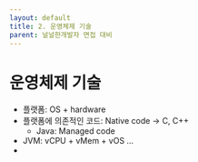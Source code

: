 ```yaml
---
layout: default
title: 2. 운영체제 기술
parent: 널널한개발자 면접 대비
---
```


# 운영체제 기술

- 플랫폼: OS + hardware
- 플랫폼에 의존적인 코드: Native code -> C, C++
  - Java: Managed code
- JVM: vCPU + vMem + vOS ...
- 